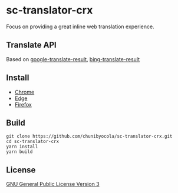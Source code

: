 # sc-translator-crx
Focus on providing a great inline web translation experience.
## Translate API
Based on [google-translate-result](https://github.com/chunibyocola/google-translate-result), [bing-translate-result](https://github.com/chunibyocola/bing-translate-result)
## Install
* [Chrome](https://chrome.google.com/webstore/detail/sctranslator/icfnljfpacimpcbpammmbclmhenimhfc)
* [Edge](https://microsoftedge.microsoft.com/addons/detail/ebkimaahhkeiplegpghijhgmlcdkeppf)
* [Firefox](https://addons.mozilla.org/firefox/addon/sctranslator/)
## Build
```
git clone https://github.com/chunibyocola/sc-translator-crx.git
cd sc-translator-crx
yarn install
yarn build
```
## License
[GNU General Public License Version 3](https://github.com/chunibyocola/sc-translator-crx/blob/master/LICENSE)